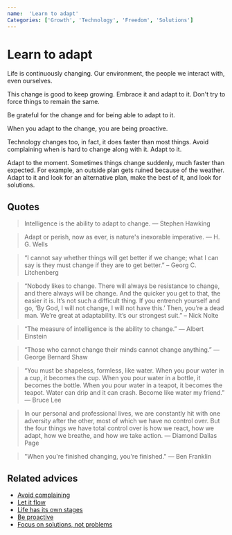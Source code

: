 ```yaml
---
name:  'Learn to adapt'
Categories: ['Growth', 'Technology', 'Freedom', 'Solutions']
---
```

# Learn to adapt

Life is continuously changing. Our environment, the people we interact with, even ourselves.

This change is good to keep growing. Embrace it and adapt to it. Don't try to force things to remain the same.

Be grateful for the change and for being able to adapt to it.

When you adapt to the change, you are being proactive.

Technology changes too, in fact, it does faster than most things. Avoid complaining when is hard to change along with it. Adapt to it.

Adapt to the moment. Sometimes things change suddenly, much faster than expected. For example, an outside plan gets ruined because of the weather. Adapt to it and look for an alternative plan, make the best of it, and look for solutions.

## Quotes

> Intelligence is the ability to adapt to change. ― Stephen Hawking

> Adapt or perish, now as ever, is nature's inexorable imperative. ― H. G. Wells

> “I cannot say whether things will get better if we change; what I can say is they must change if they are to get better.” – Georg C. Litchenberg

> “Nobody likes to change. There will always be resistance to change, and there always will be change. And the quicker you get to that, the easier it is. It’s not such a difficult thing. If you entrench yourself and go, ‘By God, I will not change, I will not have this.’ Then, you’re a dead man. We’re great at adaptability. It’s our strongest  suit.” – Nick Nolte

> “The measure of intelligence is the ability to change.” ― Albert Einstein

> “Those who cannot change their minds cannot change anything.” ― George Bernard Shaw

> “You must be shapeless, formless, like water. When you pour water in a cup, it becomes the cup. When you pour water in a bottle, it becomes the bottle. When you pour water in a teapot, it becomes the teapot. Water can drip and it can crash. Become like water my friend.” ― Bruce Lee

> In our personal and professional lives, we are constantly hit with one adversity after the other, most of which we have no control over. But the four things we have total control over is how we react, how we adapt, how we breathe, and how we take action. ― Diamond Dallas Page

> "When you're finished changing, you're finished." ― Ben Franklin

## Related advices

- [Avoid complaining](../Avoid%20complaining/index.md)
- [Let it flow](../Let%20it%20flow/index.md)
- [Life has its own stages](../Life%20has%20its%20own%20stages/index.md)
- [Be proactive](../Be%20proactive/index.md)
- [Focus on solutions, not problems](../Focus%20on%20solutions,%20not%20problems/index.md)